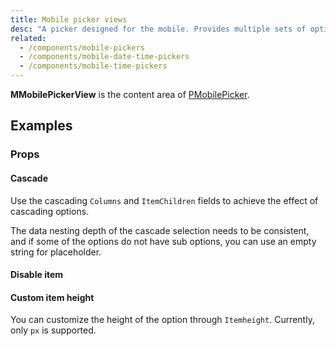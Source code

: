 ```yaml
---
title: Mobile picker views
desc: "A picker designed for the mobile. Provides multiple sets of options for users to choose, and supports single-column selection, multi-column selection and cascading selection."
related:
  - /components/mobile-pickers
  - /components/mobile-date-time-pickers
  - /components/mobile-time-pickers
---
```


**MMobilePickerView** is the content area of [PMobilePicker](/components/mobile-pickers).

## Examples

### Props

#### Cascade

Use the cascading `Columns` and `ItemChildren` fields to achieve the effect of cascading options.

<!--alert:warning-->
The data nesting depth of the cascade selection needs to be consistent, and if some of the options do not have sub
options, you can use an empty string for placeholder.
<!--/alert:warning-->

<masa-example file="Examples.mobil_picker_views.Cascade"></masa-example>

#### Disable item

<masa-example file="Examples.mobil_picker_views.ItemDisabled"></masa-example>

#### Custom item height

You can customize the height of the option through `Itemheight`. Currently, only `px` is supported.

<masa-example file="Examples.mobil_picker_views.ItemHeight"></masa-example>
